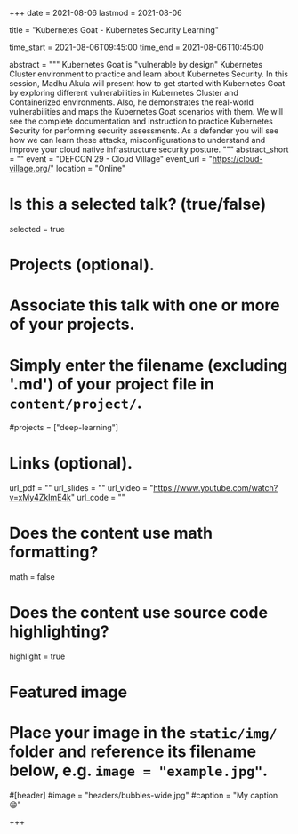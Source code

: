 +++
date = 2021-08-06
lastmod = 2021-08-06

title = "Kubernetes Goat - Kubernetes Security Learning"

time_start = 2021-08-06T09:45:00
time_end = 2021-08-06T10:45:00

abstract = """
Kubernetes Goat is "vulnerable by design" Kubernetes Cluster environment to practice and learn about Kubernetes Security. In this session, Madhu Akula will present how to get started with Kubernetes Goat by exploring different vulnerabilities in Kubernetes Cluster and Containerized environments. Also, he demonstrates the real-world vulnerabilities and maps the Kubernetes Goat scenarios with them. We will see the complete documentation and instruction to practice Kubernetes Security for performing security assessments. As a defender you will see how we can learn these attacks, misconfigurations to understand and improve your cloud native infrastructure security posture.
"""
abstract_short = ""
event = "DEFCON 29 - Cloud Village"
event_url = "https://cloud-village.org/"
location = "Online"

# Is this a selected talk? (true/false)
selected = true

# Projects (optional).
#   Associate this talk with one or more of your projects.
#   Simply enter the filename (excluding '.md') of your project file in `content/project/`.
#projects = ["deep-learning"]

# Links (optional).
url_pdf = ""
url_slides = ""
url_video = "https://www.youtube.com/watch?v=xMy4ZkImE4k"
url_code = ""

# Does the content use math formatting?
math = false

# Does the content use source code highlighting?
highlight = true

# Featured image
# Place your image in the `static/img/` folder and reference its filename below, e.g. `image = "example.jpg"`.

#[header]
#image = "headers/bubbles-wide.jpg"
#caption = "My caption :smile:"

+++
